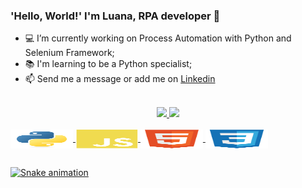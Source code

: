 ### 'Hello, World!' I'm Luana, RPA developer 👋
<!--
**luanascardua/luanascardua** is a ✨ _special_ ✨ repository because its `README.md` (this file) appears on your GitHub profile.

Here are some ideas to get you started:
-->

- 💻 I’m currently working on Process Automation with Python and Selenium Framework;
- 📚 I'm learning to be a Python specialist;
- 📫 Send me a message or add me on <a href="https://www.linkedin.com/in/luana-scardua/" target="_blank">Linkedin
<br>


<div align="center">
  <a href="https://github.com/luanascardua">
  <img height="160em" src="https://github-readme-stats.vercel.app/api?username=luanascardua&show_icons=true&theme=dracula&include_all_commits=true&count_private=true"/>
  <img height="160em" src="https://github-readme-stats.vercel.app/api/top-langs/?username=luanascardua&layout=compact&langs_count=7&theme=dracula"/>
</div>
  
<div style="display: inline_block"><br>
  <img align="center" alt="luana-Python" height="30" width="100" src="https://raw.githubusercontent.com/devicons/devicon/master/icons/python/python-original.svg">
  <img align="center" alt="luana-Js" height="30" width="100" src="https://raw.githubusercontent.com/devicons/devicon/master/icons/javascript/javascript-plain.svg">
  <img align="center" alt="luana-HTML" height="30" width="100" src="https://raw.githubusercontent.com/devicons/devicon/master/icons/html5/html5-original.svg">
  <img align="center" alt="luana-CSS" height="30" width="100" src="https://raw.githubusercontent.com/devicons/devicon/master/icons/css3/css3-original.svg">
</div>
  
  ##
  
![Snake animation](https://github.com/luanascardua/luanascardua/blob/output/github-contribution-grid-snake.svg)
